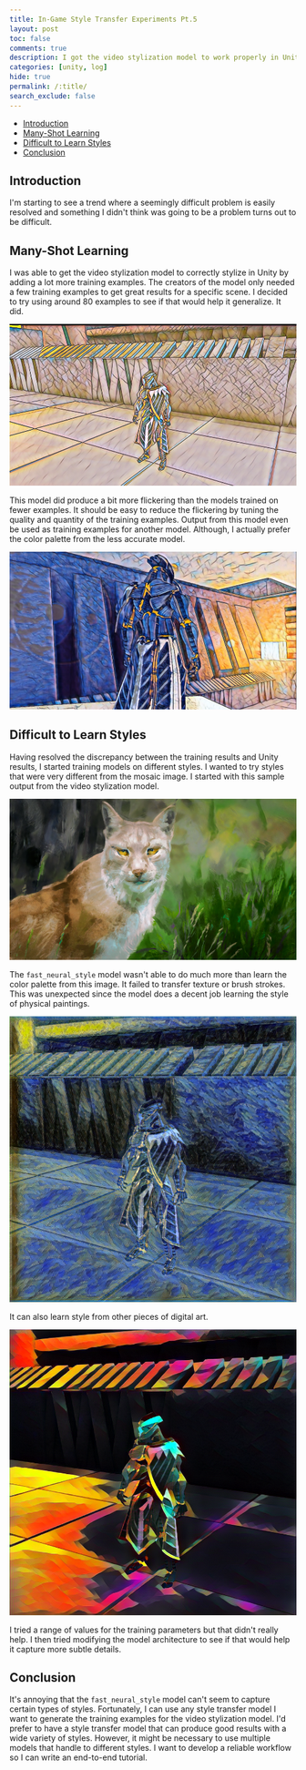 ```yaml
---
title: In-Game Style Transfer Experiments Pt.5
layout: post
toc: false
comments: true
description: I got the video stylization model to work properly in Unity and found some weaknesses in the fast neural style model.
categories: [unity, log]
hide: true
permalink: /:title/
search_exclude: false
---
```


* [Introduction](#introduction)
* [Many-Shot Learning](#many-shot-learning)
* [Difficult to Learn Styles](#difficult-to-learn-styles)
* [Conclusion](#conclusion)

## Introduction

I'm starting to see a trend where a seemingly difficult problem is easily resolved and something I didn't think was going to be a problem turns out to be difficult. 



## Many-Shot Learning

I was able to get the video stylization model to correctly stylize in Unity by adding a lot more training examples. The creators of the model only needed a few training examples to get great results for a specific scene. I decided to try using around 80 examples to see if that would help it generalize. It did.

![generator_mosaic_small_v6](..\images\in-game-style-transfer-experiments\part-5\generator_mosaic_small_v6.png)

This model did produce a bit more flickering than the models trained on fewer examples. It should be easy to reduce the flickering by tuning the quality and quantity of the training examples. Output from this model even be used as training examples for another model. Although, I actually prefer the color palette from the less accurate model.

![few_shot_mosaic_frame](..\images\in-game-style-transfer-experiments\part-5\few_shot_mosaic_frame.png)

## Difficult to Learn Styles

Having resolved the discrepancy between the training results and Unity results, I started training models on different styles. I wanted to try styles that were very different from the mosaic image. I started with this sample output from the video stylization model.

![lynx_digital_painting](..\images\in-game-style-transfer-experiments\part-5\lynx_digital_painting.png)

The `fast_neural_style` model wasn't able to do much more than learn the color palette from this image. It failed to transfer texture or brush strokes. This was unexpected since the model does a decent job learning the style of physical paintings. 

![starry-night](..\images\in-game-style-transfer-experiments\part-5\starry-night.png)

It can also learn style from other pieces of digital art.

![facets-dragon](..\images\in-game-style-transfer-experiments\part-5\facets-dragon.png)



I tried a range of values for the training parameters but that didn't really help. I then tried modifying the model architecture to see if that would help it capture more subtle details.



## Conclusion

It's annoying that the `fast_neural_style` model can't seem to capture certain types of styles. Fortunately, I can use any style transfer model I want to generate the training examples for the video stylization model. I'd prefer to have a style transfer model that can produce good results with a wide variety of styles. However, it might be necessary to use multiple models that handle to different styles. I want to develop a reliable workflow so I can write an end-to-end tutorial.